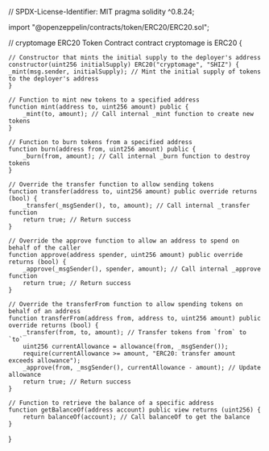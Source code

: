 // SPDX-License-Identifier: MIT
pragma solidity ^0.8.24;

import "@openzeppelin/contracts/token/ERC20/ERC20.sol";

// cryptomage ERC20 Token Contract
contract cryptomage is ERC20 {

    // Constructor that mints the initial supply to the deployer's address
    constructor(uint256 initialSupply) ERC20("cryptomage", "SHIZ") {
    _mint(msg.sender, initialSupply); // Mint the initial supply of tokens to the deployer's address
    }

    // Function to mint new tokens to a specified address
    function mint(address to, uint256 amount) public {
        _mint(to, amount); // Call internal _mint function to create new tokens
    }

    // Function to burn tokens from a specified address
    function burn(address from, uint256 amount) public {
        _burn(from, amount); // Call internal _burn function to destroy tokens
    }

    // Override the transfer function to allow sending tokens
    function transfer(address to, uint256 amount) public override returns (bool) {
        _transfer(_msgSender(), to, amount); // Call internal _transfer function
        return true; // Return success
    }

    // Override the approve function to allow an address to spend on behalf of the caller
    function approve(address spender, uint256 amount) public override returns (bool) {
        _approve(_msgSender(), spender, amount); // Call internal _approve function
        return true; // Return success
    }

    // Override the transferFrom function to allow spending tokens on behalf of an address
    function transferFrom(address from, address to, uint256 amount) public override returns (bool) {
        _transfer(from, to, amount); // Transfer tokens from `from` to `to`
        uint256 currentAllowance = allowance(from, _msgSender());
        require(currentAllowance >= amount, "ERC20: transfer amount exceeds allowance");
        _approve(from, _msgSender(), currentAllowance - amount); // Update allowance
        return true; // Return success
    }

    // Function to retrieve the balance of a specific address
    function getBalanceOf(address account) public view returns (uint256) {
        return balanceOf(account); // Call balanceOf to get the balance
    }
}
